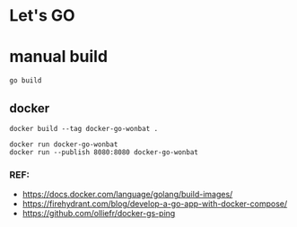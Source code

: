 # Let's GO

# manual build

```
go build
```

## docker
```
docker build --tag docker-go-wonbat .

docker run docker-go-wonbat
docker run --publish 8080:8080 docker-go-wonbat
```
### REF:
- https://docs.docker.com/language/golang/build-images/
- https://firehydrant.com/blog/develop-a-go-app-with-docker-compose/
- https://github.com/olliefr/docker-gs-ping

